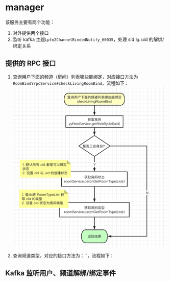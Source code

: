 # manager

该服务主要有两个功能：
1. 对外提供两个接口
2. 监听 kafka 主题`Lpfm2ChannelBindedNotify_60035`，处理 sid 与 uid 的解绑/绑定关系

## 提供的 RPC 接口
1. 查询用户下面的频道（房间）列表哪些能绑定，对应接口方法为`RoomBindYrpcService#checkLivingRoomBind`，流程如下：
![](media/16039361243941.jpg)


2. 查询频道类型，对应的接口方法为：``，流程如下：


## Kafka 监听用户、频道解绑/绑定事件

